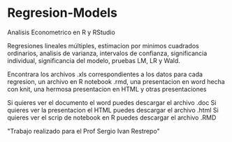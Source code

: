 # Regresion-Models
Analisis Econometrico en R y RStudio

Regresiones lineales múltiples, estimacion por minimos cuadrados ordinarios, analisis de varianza, intervalos de confianza, significancia individual, significancia del modelo, pruebas LM, LR y Wald.

Encontrara los archivos .xls correspondientes a los datos para cada regresion, un archivo en R notebook .rmd, una presentacion en word hecha con knit, una hermosa presentacion en HTML y otras presentaciones

Si quieres ver el documento el word puedes descargar el archivo .doc
Si quieres ver la presentacion el HTML puedes descargar el archivo .html
Si quieres ver el scrip de notebook en R puedes descargar el archivo .RMD

"Trabajo realizado para el Prof Sergio Ivan Restrepo"
